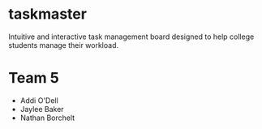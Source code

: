 # taskmaster

Intuitive and interactive task management board designed to help college students manage their workload.

# Team 5

- Addi O'Dell
- Jaylee Baker
- Nathan Borchelt
